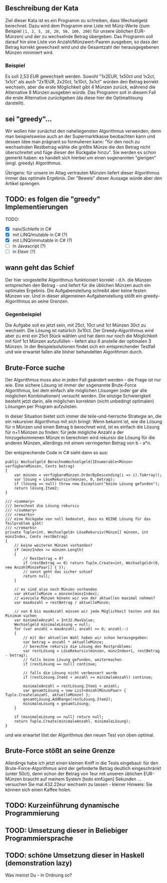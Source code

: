 ## Beschreibung der Kata
Ziel dieser Kata ist es ein Programm zu schreiben, dass Wechselgeld berechnet.
Dazu wird dem Programm eine Liste mit Münz-Werte (zum Beispiel `[1, 2, 5, 10, 20, 50, 100, 200]` für unsere üblichen EUR-Münzen) und der zu wechselnde Betrag übergeben.
Das Programm soll darauf hin eine Liste von Anzahl/Münzwert-Paaren ausgeben, so dass der Betrag korrekt gewechselt wird und die Gesamtzahl der herausgegebenen Münzen minimiert wird.

### Beispiel
Es soll 2,53 EUR gewechselt werden.
Sowohl "1x2EUR, 1x50ct und 1x2ct, 1x1ct" als auch "2x1EUR, 2x20ct, 1x10ct, 3x1ct" würden den Betrag korrekt wechseln, aber die erste Möglichkeit gibt 4 Münzen zurück, während die Alternative 8 Münzen ausgeben würde. Das Programm soll in diesem Fall die erste Alternative zurückgeben (da diese hier die Optimallösung darstellt).

## sei "greedy"...
Wir wollen hier zunächst den naheliegensten Algorithmus verwenden, denn man beispielsweise auch an der Supermarktkasse beobachten kann und dessen Idee man prägnant so formulieren kann:
"für den noch zu wechselnden Restbetrag wähle die größte Münze die den Betrag nicht überschreitet und füge dieser der Rückgabe hinzu".
Sie werden es schon gemerkt haben: es handelt sich hierbei um einen sogenannten "gierigen" (engl. greedy) Algorithmus.

Übrigens: für unsere im Altag vertrauten Münzen liefert dieser Algorithmus immer das optimale Ergebnis. Der "Beweis" dieser Aussage würde aber den Artikel sprengen.

## TODO: es folgen die "greedy" Implementierungen
TODO:
 - [x] naiv/Schleife in C#
 - [x] mit LINQ/mutable in C# (?)
 - [x] mit LINQ/immutable in C# (?)
 - [ ] in Javascript (?)
 - [ ] in Elexir (?)

## wann geht das Schief
Der hier vorgestellte Algorithmus funktioniert korrekt - d.h. die Münzen entsprechen den Betrag - und liefert für die üblichen Münzen auch ein optimales Ergebnis.
Die Aufgabenstellung schreibt aber keine festen Münzen vor. Und in dieser allgemeinen Aufgabenstellung stößt ein greedy-Algorithmus an seine Grenzen.

### Gegenbeispiel 
Die Aufgabe soll es jetzt sein, mit 25ct, 10ct und 1ct Münzen 30ct zu wechseln.
Die Lösung ist natürlich 3x10ct.
Der Greedy-Algorithmus wird aber zu erst ein 25ct Stück wählen und hat dann nur noch die Möglichkeit mit fünf 1ct Münzen aufzufüllen - liefert also 6 anstelle der optimalen 3 Münzen.
In der Beispielsolutionen findet sich ein entsprechender Testfall und wie erwartet fallen alle bisher behandelten Algorithmen durch.

## Brute-Force suche
Der Algorithmus muss also in jeden Fall geändert werden - die Frage ist nur wie.
Eine sichere Lösung ist immer der sogenannte Brute-Force Algorithmus, bei dem einfach alle möglichen Lösungen (oder gar alle möglichen Kombinationen) versucht werden.
Die einzige Schwierigkeit besteht jetzt darin, alle möglichen korrekten (nicht unbedingt optimalen) Lösungen per Program aufzulisten.

In dieser Situation bietet sich immer die teile-und-herrsche Strategie an, die ein rekursiver Algorithmus mit sich bringt: Wenn bekannt ist, wie die Lösung für n Münzen und einen Betrag b berechnet wird,
ist es einfach die Lösung für n+1 Münzen zu finden: für jede mögliche Anzahl a der hinzugekommenen Münze m berechnen wird rekursiv die Lösung für die anderen Münzen, allerdings mit einem verringerten Betrag von b - a*n.

Der entsprechende Code in C# sieht dann so aus:

``` CSharp
public Wechselgeld BerechneWechselgeld(IEnumerable<Münze> verfügbareMünzen, Cents betrag)
{
    var münzen = verfügbareMünzen.OrderByDescending(i => i).ToArray();
    var lösung = LöseRekursiv(münzen, 0, betrag);
    if (lösung == null) throw new Exception("keine Lösung gefunden");
    return lösung.Item2;
}

/// <summary>
/// berechnet die Lösung rekursiv
/// </summary>
/// <remarks>
/// eine Rückgabe von null bedeutet, dass es KEINE Lösung für das Teilproblem gibt!
/// </remarks>
private Tuple<int, Wechselgeld> LöseRekursiv(Münze[] münzen, int münzIndex, Cents restBetrag)
{
    // keine weiteren Münzen vorhanden?
    if (münzIndex >= münzen.Length)
    {
        // Restbetrag = 0?
        if (restBetrag == 0) return Tuple.Create<int, Wechselgeld>(0, new AnzahlMünzePaar[] { });
        // sonst geht das sicher schief
        return null;
    }

    // es sind also noch Münzen vorhanden
    var aktuelleMünze = münzen[münzIndex];
    // wieviele Münzen könenn wir von der aktuellen maximal nehmen?
    var maxAnzahl = restBetrag / aktuelleMünze;

    // von 0 bis maxAnzahl müssen wir jede Möglichkeit testen und das Minimum suchen
    var minimaleAnzahl = Int32.MaxValue;
    Wechselgeld minimaleLösung = null;
    for (var anzahl = maxAnzahl; anzahl >= 0; anzahl--)
    {
        // mit der aktuellen Wahl haben wir schon herausgegeben:
        var betrag = anzahl * aktuelleMünze;
        // berechne rekursiv die Lösung des Restproblems:
        var restLösung = LöseRekursiv(münzen, münzIndex+1, restBetrag - betrag);
        // falls keine Lösung gefunden, weitermachen
        if (restLösung == null) continue;

        // falls die Lösung nicht verbessert wurde
        if (restLösung.Item1 + anzahl >= minimaleAnzahl) continue;

        minimaleAnzahl = restLösung.Item1 + anzahl;
        var gesamtLösung = new List<AnzahlMünzePaar> { Tuple.Create(anzahl, aktuelleMünze) };
        gesamtLösung.AddRange(restLösung.Item2);
        minimaleLösung = gesamtLösung;
    }

    if (minimaleLösung == null) return null;
    return Tuple.Create(minimaleAnzahl, minimaleLösung);
}
```

und wie erwartet löst der Algorithmus den neuen Test von oben optimal.

## Brute-Force stößt an seine Grenze
Allerdings habe ich jetzt einen kleinen Kniff in die Tests eingebaut: für den Brute-Force-Algorithmus wird der geforderte Betrag deutlich eingeschränkt (unter 50ct), denn schon der Betrag von 1eur
mit unseren üblichen EUR-Münzen braucht auf meinem System [todo einfügen] Sekunden ... versuchen Sie mal 432.22eur wechseln zu lassen - kleiner Hinweis: Sie können sich einen Kaffee holen.

## TODO: Kurzeinführung dynamische Programmierung
## TOOD: Umsetzung dieser in Beliebiger Programmiersprache
## TODO: schöne Umsetzung dieser in Haskell (demonstration lazy)

Was meinst Du - in Ordnung so?

[CmuKata]: http://www.craftsmanship.sv.cmu.edu/exercises/coin-change-kata "Coin-Change-Kata der CMU"